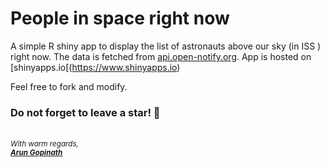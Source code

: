 # People in space right now

A simple R shiny app to display the list of astronauts above our sky (in ISS ) right now. The data is fetched from [api.open-notify.org](http://api.open-notify.org/). App is hosted on [shinyapps.io[(https://www.shinyapps.io)

Feel free to fork and modify.

### Do not forget to leave a star! :hugs:


<br><sup><i>With warm regards,<br>
**[Arun Gopinath](https:arungopi.gitlab.io)**<i></sup><br>
